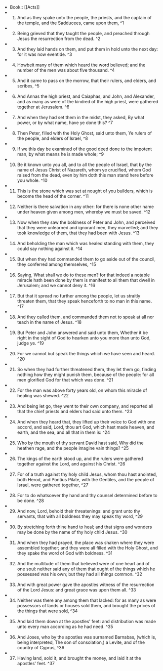 - Book:: [[Acts]]
- 1. And as they spake unto the people, the priests, and the captain of the temple, and the Sadducees, came upon them, ^1
- 2. Being grieved that they taught the people, and preached through Jesus the resurrection from the dead. ^2
- 3. And they laid hands on them, and put them in hold unto the next day: for it was now eventide. ^3
- 4. Howbeit many of them which heard the word believed; and the number of the men was about five thousand. ^4
- 5. And it came to pass on the morrow, that their rulers, and elders, and scribes, ^5
- 6. And Annas the high priest, and Caiaphas, and John, and Alexander, and as many as were of the kindred of the high priest, were gathered together at Jerusalem. ^6
- 7. And when they had set them in the midst, they asked, By what power, or by what name, have ye done this? ^7
- 8. Then Peter, filled with the Holy Ghost, said unto them, Ye rulers of the people, and elders of Israel, ^8
- 9. If we this day be examined of the good deed done to the impotent man, by what means he is made whole; ^9
- 10. Be it known unto you all, and to all the people of Israel, that by the name of Jesus Christ of Nazareth, whom ye crucified, whom God raised from the dead, even by him doth this man stand here before you whole. ^10
- 11. This is the stone which was set at nought of you builders, which is become the head of the corner. ^11
- 12. Neither is there salvation in any other: for there is none other name under heaven given among men, whereby we must be saved. ^12
- 13. Now when they saw the boldness of Peter and John, and perceived that they were unlearned and ignorant men, they marvelled; and they took knowledge of them, that they had been with Jesus. ^13
- 14. And beholding the man which was healed standing with them, they could say nothing against it. ^14
- 15. But when they had commanded them to go aside out of the council, they conferred among themselves, ^15
- 16. Saying, What shall we do to these men? for that indeed a notable miracle hath been done by them is manifest to all them that dwell in Jerusalem; and we cannot deny it. ^16
- 17. But that it spread no further among the people, let us straitly threaten them, that they speak henceforth to no man in this name. ^17
- 18. And they called them, and commanded them not to speak at all nor teach in the name of Jesus. ^18
- 19. But Peter and John answered and said unto them, Whether it be right in the sight of God to hearken unto you more than unto God, judge ye. ^19
- 20. For we cannot but speak the things which we have seen and heard. ^20
- 21. So when they had further threatened them, they let them go, finding nothing how they might punish them, because of the people: for all men glorified God for that which was done. ^21
- 22. For the man was above forty years old, on whom this miracle of healing was shewed. ^22
- 23. And being let go, they went to their own company, and reported all that the chief priests and elders had said unto them. ^23
- 24. And when they heard that, they lifted up their voice to God with one accord, and said, Lord, thou art God, which hast made heaven, and earth, and the sea, and all that in them is: ^24
- 25. Who by the mouth of thy servant David hast said, Why did the heathen rage, and the people imagine vain things? ^25
- 26. The kings of the earth stood up, and the rulers were gathered together against the Lord, and against his Christ. ^26
- 27. For of a truth against thy holy child Jesus, whom thou hast anointed, both Herod, and Pontius Pilate, with the Gentiles, and the people of Israel, were gathered together, ^27
- 28. For to do whatsoever thy hand and thy counsel determined before to be done. ^28
- 29. And now, Lord, behold their threatenings: and grant unto thy servants, that with all boldness they may speak thy word, ^29
- 30. By stretching forth thine hand to heal; and that signs and wonders may be done by the name of thy holy child Jesus. ^30
- 31. And when they had prayed, the place was shaken where they were assembled together; and they were all filled with the Holy Ghost, and they spake the word of God with boldness. ^31
- 32. And the multitude of them that believed were of one heart and of one soul: neither said any of them that ought of the things which he possessed was his own; but they had all things common. ^32
- 33. And with great power gave the apostles witness of the resurrection of the Lord Jesus: and great grace was upon them all. ^33
- 34. Neither was there any among them that lacked: for as many as were possessors of lands or houses sold them, and brought the prices of the things that were sold, ^34
- 35. And laid them down at the apostles' feet: and distribution was made unto every man according as he had need. ^35
- 36. And Joses, who by the apostles was surnamed Barnabas, (which is, being interpreted, The son of consolation,) a Levite, and of the country of Cyprus, ^36
- 37. Having land, sold it, and brought the money, and laid it at the apostles' feet. ^37
